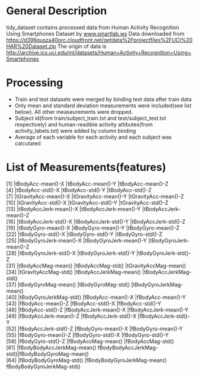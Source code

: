 # General Description
tidy_dataset contains processed data from Human Activity Recognition Using Smartphones Dataset by www.smartlab.ws
Data downloaded from https://d396qusza40orc.cloudfront.net/getdata%2Fprojectfiles%2FUCI%20HAR%20Dataset.zip
The origin of data is http://archive.ics.uci.edu/ml/datasets/Human+Activity+Recognition+Using+Smartphones

# Processing
* Train and test datasets were merged by binding test data after train data
* Only mean and standard deviation measurements were included(see list below). All other measeurements were dropped.
* Subject id(from train/subject_train.txt and test/subject_test.txt respectively) and 
  human-readible activity attibutes(from activity_labels.txt) were added by column binding
* Average of each variable for each activity and each subject was calcutated

# List of Measurements(features)

 [1] |tBodyAcc-mean()-X        |tBodyAcc-mean()-Y        |tBodyAcc-mean()-Z          
 [4] |tBodyAcc-std()-X         |tBodyAcc-std()-Y         |tBodyAcc-std()-Z           
 [7] |tGravityAcc-mean()-X     |tGravityAcc-mean()-Y     |tGravityAcc-mean()-Z       
[10] |tGravityAcc-std()-X      |tGravityAcc-std()-Y      |tGravityAcc-std()-Z        
[13] |tBodyAccJerk-mean()-X    |tBodyAccJerk-mean()-Y    |tBodyAccJerk-mean()-Z      
[16] |tBodyAccJerk-std()-X     |tBodyAccJerk-std()-Y     |tBodyAccJerk-std()-Z       
[19] |tBodyGyro-mean()-X       |tBodyGyro-mean()-Y       |tBodyGyro-mean()-Z         
[22] |tBodyGyro-std()-X        |tBodyGyro-std()-Y        |tBodyGyro-std()-Z          
[25] |tBodyGyroJerk-mean()-X   |tBodyGyroJerk-mean()-Y   |tBodyGyroJerk-mean()-Z     
[28] |tBodyGyroJerk-std()-X    |tBodyGyroJerk-std()-Y    |tBodyGyroJerk-std()-Z      
[31] |tBodyAccMag-mean()       |tBodyAccMag-std()        |tGravityAccMag-mean()      
[34] |tGravityAccMag-std()     |tBodyAccJerkMag-mean()   |tBodyAccJerkMag-std()      
[37] |tBodyGyroMag-mean()      |tBodyGyroMag-std()       |tBodyGyroJerkMag-mean()    
[40] |tBodyGyroJerkMag-std()   |fBodyAcc-mean()-X        |fBodyAcc-mean()-Y          
[43] |fBodyAcc-mean()-Z        |fBodyAcc-std()-X         |fBodyAcc-std()-Y           
[46] |fBodyAcc-std()-Z         |fBodyAccJerk-mean()-X    |fBodyAccJerk-mean()-Y      
[49] |fBodyAccJerk-mean()-Z    |fBodyAccJerk-std()-X     |fBodyAccJerk-std()-Y       
[52] |fBodyAccJerk-std()-Z     |fBodyGyro-mean()-X       |fBodyGyro-mean()-Y         
[55] |fBodyGyro-mean()-Z       |fBodyGyro-std()-X        |fBodyGyro-std()-Y          
[58] |fBodyGyro-std()-Z        |fBodyAccMag-mean()       |fBodyAccMag-std()          
[61] |fBodyBodyAccJerkMag-mean()  fBodyBodyAccJerkMag-std()|fBodyBodyGyroMag-mean()    
[64] |fBodyBodyGyroMag-std()   |fBodyBodyGyroJerkMag-mean() fBodyBodyGyroJerkMag-std() 
